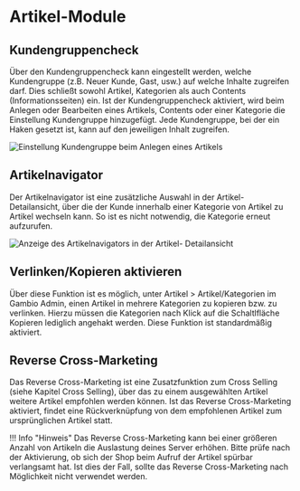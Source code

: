 # Artikel-Module 

## Kundengruppencheck 

Über den Kundengruppencheck kann eingestellt werden, welche Kundengruppe \(z.B. Neuer Kunde, Gast, usw.\) auf welche Inhalte zugreifen darf. Dies schließt sowohl Artikel, Kategorien als auch Contents \(Informationsseiten\) ein. Ist der Kundengruppencheck aktiviert, wird beim Anlegen oder Bearbeiten eines Artikels, Contents oder einer Kategorie die Einstellung Kundengruppe hinzugefügt. Jede Kundengruppe, bei der ein Haken gesetzt ist, kann auf den jeweiligen Inhalt zugreifen.

![](Bilder/Abb078prelim_EinstellungKundengruppeBeimAnlegenEinesArtikels.png "Einstellung Kundengruppe beim Anlegen eines
        Artikels")

## Artikelnavigator 

Der Artikelnavigator ist eine zusätzliche Auswahl in der Artikel-Detailansicht, über die der Kunde innerhalb einer Kategorie von Artikel zu Artikel wechseln kann. So ist es nicht notwendig, die Kategorie erneut aufzurufen.

![](Bilder/Abb079_AnzeigeDesArtikelnavigatorsInDerArtikel_Detailansicht__.png "Anzeige des Artikelnavigators in der
        Artikel- Detailansicht")

## Verlinken/Kopieren aktivieren 

Über diese Funktion ist es möglich, unter Artikel \> Artikel/Kategorien im Gambio Admin, einen Artikel in mehrere Kategorien zu kopieren bzw. zu verlinken. Hierzu müssen die Kategorien nach Klick auf die Schaltlfläche Kopieren lediglich angehakt werden. Diese Funktion ist standardmäßig aktiviert.

## Reverse Cross-Marketing 

Das Reverse Cross-Marketing ist eine Zusatzfunktion zum Cross Selling \(siehe Kapitel Cross Selling\), über das zu einem ausgewählten Artikel weitere Artikel empfohlen werden können. Ist das Reverse Cross-Marketing aktiviert, findet eine Rückverknüpfung von dem empfohlenen Artikel zum ursprünglichen Artikel statt.

!!! Info "Hinweis"
	 Das Reverse Cross-Marketing kann bei einer größeren Anzahl von Artikeln die Auslastung deines Server erhöhen. Bitte prüfe nach der Aktivierung, ob sich der Shop beim Aufruf der Artikel spürbar verlangsamt hat. Ist dies der Fall, sollte das Reverse Cross-Marketing nach Möglichkeit nicht verwendet werden.



